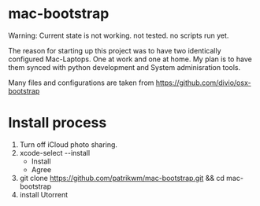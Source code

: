 # mac-bootstrap

Warning: Current state is not working. not tested. no scripts run yet.

The reason for starting up this project was to have two identically configured Mac-Laptops. One at work and one at home.
My plan is to have them synced with python development and System adminisration tools.

Many files and configurations are taken from https://github.com/divio/osx-bootstrap

# Install process
1. Turn off iCloud photo sharing. 
2. xcode-select --install
    - Install
    - Agree
3. git clone https://github.com/patrikwm/mac-bootstrap.git && cd mac-bootstrap
4. install Utorrent